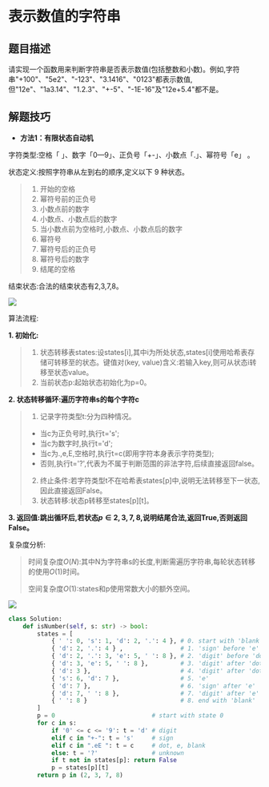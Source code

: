 # 表示数值的字符串


## 题目描述

请实现一个函数用来判断字符串是否表示数值(包括整数和小数)。例如,字符串"+100"、"5e2"、"-123"、"3.1416"、"0123"都表示数值,但"12e"、"1a3.14"、"1.2.3"、"+-5"、"-1E-16"及"12e+5.4"都不是。

## 解题技巧

* **方法1：有限状态自动机**

字符类型:空格「 」、数字「0—9」、正负号「+-」、小数点「.」、幂符号「e」 。

状态定义:按照字符串从左到右的顺序,定义以下 9 种状态。

> 1. 开始的空格
> 2. 幂符号前的正负号
> 3. 小数点前的数字
> 4. 小数点、小数点后的数字
> 5. 当小数点前为空格时,小数点、小数点后的数字
> 6. 幂符号
> 7. 幂符号后的正负号
> 8. 幂符号后的数字
> 9. 结尾的空格

结束状态:合法的结束状态有2,3,7,8。

![](http://pic.leetcode-cn.com/74cd185b98abb17f6804d25be84355a7e5edea2f6f1e17d998e726ad22e783ef-Picture1.png)

算法流程:

**1. 初始化:**

> 1. 状态转移表states:设states[i],其中i为所处状态,states[i]使用哈希表存储可转移至的状态。键值对(key, value)含义:若输入key,则可从状态i转移至状态value。
> 2. 当前状态p:起始状态初始化为p=0。

**2. 状态转移循环:遍历字符串s的每个字符c**

> 1. 记录字符类型t:分为四种情况。
>   - 当c为正负号时,执行t='s';
>   - 当c为数字时,执行t='d';
>   - 当c为.,e,E,空格时,执行t=c(即用字符本身表示字符类型);
>   - 否则,执行t='?',代表为不属于判断范围的非法字符,后续直接返回false。
> 2. 终止条件:若字符类型t不在哈希表states[p]中,说明无法转移至下一状态,因此直接返回False。
> 3. 状态转移:状态p转移至states[p][t]。

**3. 返回值:跳出循环后,若状态$p \in {2, 3, 7, 8}$,说明结尾合法,返回True,否则返回False。**

复杂度分析:

> 时间复杂度$O(N)$:其中N为字符串s的长度,判断需遍历字符串,每轮状态转移的使用$O(1)$时间。
> 
> 空间复杂度$O(1)$:states和p使用常数大小的额外空间。

![](images/num_str.gif)


```python
class Solution:
    def isNumber(self, s: str) -> bool:
        states = [
            { ' ': 0, 's': 1, 'd': 2, '.': 4 }, # 0. start with 'blank'
            { 'd': 2, '.': 4 } ,                # 1. 'sign' before 'e'
            { 'd': 2, '.': 3, 'e': 5, ' ': 8 }, # 2. 'digit' before 'dot'
            { 'd': 3, 'e': 5, ' ': 8 },         # 3. 'digit' after 'dot'
            { 'd': 3 },                         # 4. 'digit' after 'dot' (‘blank’ before 'dot')
            { 's': 6, 'd': 7 },                 # 5. 'e'
            { 'd': 7 },                         # 6. 'sign' after 'e'
            { 'd': 7, ' ': 8 },                 # 7. 'digit' after 'e'
            { ' ': 8 }                          # 8. end with 'blank'
        ]
        p = 0                           # start with state 0
        for c in s:
            if '0' <= c <= '9': t = 'd' # digit
            elif c in "+-": t = 's'     # sign
            elif c in ".eE ": t = c     # dot, e, blank
            else: t = '?'               # unknown
            if t not in states[p]: return False
            p = states[p][t]
        return p in (2, 3, 7, 8)
```